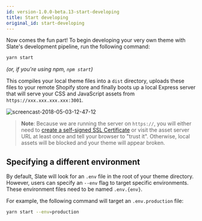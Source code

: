 ```yaml
---
id: version-1.0.0-beta.13-start-developing
title: Start developing
original_id: start-developing
---
```


Now comes the fun part! To begin developing your very own theme with Slate's development pipeline, run the following command:

```bash
yarn start
```

_(or, if you're using npm, `npm start`)_

This compiles your local theme files into a `dist` directory, uploads these files to your remote Shopify store and finally boots up a local Express server that will serve your CSS and JavaScript assets from `https://xxx.xxx.xxx.xxx:3001`.

![screencast-2018-05-03-12-47-12](https://user-images.githubusercontent.com/991693/39592192-0e30b2ca-4ed4-11e8-9950-aae54248351c.gif)

> **Note**: Because we are running the server on `https://`, you will either need to [create a self-signed SSL Certificate](create-a-self-signed-ssl-certificate) or visit the asset server URL at least once and tell your browser to "trust it". Otherwise, local assets will be blocked and your theme will appear broken.

## Specifying a different environment

By default, Slate will look for an `.env` file in the root of your theme directory. However, users can specify an `--env` flag to target specific environments. These environment files need to be named `.env.{env}`.

For example, the following command will target an `.env.production` file:

```bash
yarn start --env=production
```
